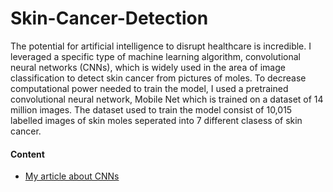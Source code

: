 # Skin-Cancer-Detection
The potential for artificial intelligence to disrupt healthcare is incredible. I leveraged a specific type of machine learning algorithm, convolutional neural networks (CNNs), which is widely used in the area of image classification to detect skin cancer from pictures of moles. To decrease computational power needed to train the model, I used a pretrained convolutional neural network, Mobile Net which is trained on a dataset of 14 million images. The dataset used to train the model consist of 10,015 labelled images of skin moles seperated into 7 different clasess of skin cancer.

#### Content
- [My article about CNNs](https://medium.com/@joeym.mach/teaching-machines-to-detect-skin-cancer-bd165566f0fe)



